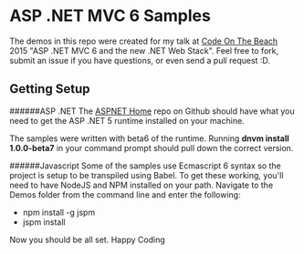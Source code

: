 ASP .NET MVC 6 Samples
================================


The demos in this repo were created for my talk at [Code On The Beach](https://www.codeonthebeach.com) 2015 "ASP .NET MVC 6 and the new .NET Web Stack". Feel free to fork, submit an issue if you have questions, or even send a pull request :D.

Getting Setup
-------------

######ASP .NET
The [ASPNET Home](https://github.com/aspnet/home#getting-started-on-windows) repo on Github should have what you need to get the ASP .NET 5 runtime installed on your machine.

The samples were written with beta6 of the runtime. Running **dnvm install 1.0.0-beta7** in your command prompt should pull down the correct version.



######Javascript
Some of the samples use Ecmascript 6 syntax so the project is setup to be transpiled using Babel. To get these working, you'll need to have NodeJS and NPM installed on your path. Navigate to the Demos folder from the command line and enter the following:

* npm install -g jspm
* jspm install


Now you should be all set. Happy Coding
